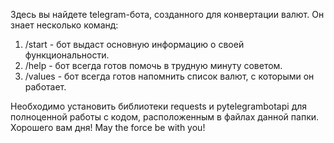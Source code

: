 Здесь вы найдете telegram-бота, созданного для конвертации валют.
Он знает несколько команд:
1. /start - бот выдаст основную информацию о своей функциональности.
2. /help - бот всегда готов помочь в трудную минуту советом.
3. /values - бот всегда готов напомнить список валют, с которыми он работает.

Необходимо установить библиотеки requests и pytelegrambotapi для полноценной работы с кодом, расположенным в файлах данной папки.
Хорошего вам дня! May the force be with you!